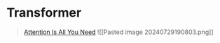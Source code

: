 # Transformer
> [Attention Is All You Need](https://arxiv.org/pdf/1706.03762)
![[Pasted image 20240729190803.png]]

